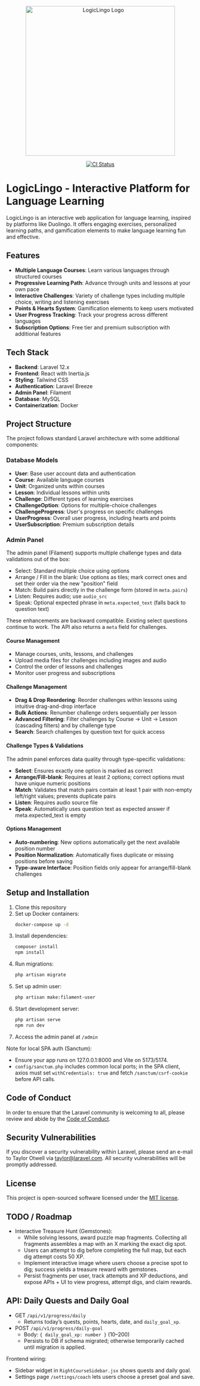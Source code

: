 <p align="center">
<img src="https://example.com/logiclingo-logo.png" width="400" alt="LogicLingo Logo">
</p>

<p align="center">
   <a href="https://github.com/VladimirDuplii/Logi-Lingo/actions/workflows/ci.yml">
      <img src="https://github.com/VladimirDuplii/Logi-Lingo/actions/workflows/ci.yml/badge.svg?branch=main" alt="CI Status" />
   </a>
</p>

# LogicLingo - Interactive Platform for Language Learning

LogicLingo is an interactive web application for language learning, inspired by platforms like Duolingo. It offers engaging exercises, personalized learning paths, and gamification elements to make language learning fun and effective.

## Features

-   **Multiple Language Courses**: Learn various languages through structured courses
-   **Progressive Learning Path**: Advance through units and lessons at your own pace
-   **Interactive Challenges**: Variety of challenge types including multiple choice, writing and listening exercises
-   **Points & Hearts System**: Gamification elements to keep users motivated
-   **User Progress Tracking**: Track your progress across different languages
-   **Subscription Options**: Free tier and premium subscription with additional features

## Tech Stack

-   **Backend**: Laravel 12.x
-   **Frontend**: React with Inertia.js
-   **Styling**: Tailwind CSS
-   **Authentication**: Laravel Breeze
-   **Admin Panel**: Filament
-   **Database**: MySQL
-   **Containerization**: Docker

## Project Structure

The project follows standard Laravel architecture with some additional components:

### Database Models

-   **User**: Base user account data and authentication
-   **Course**: Available language courses
-   **Unit**: Organized units within courses
-   **Lesson**: Individual lessons within units
-   **Challenge**: Different types of learning exercises
-   **ChallengeOption**: Options for multiple-choice challenges
-   **ChallengeProgress**: User's progress on specific challenges
-   **UserProgress**: Overall user progress, including hearts and points
-   **UserSubscription**: Premium subscription details

### Admin Panel

The admin panel (Filament) supports multiple challenge types and data validations out of the box:

- Select: Standard multiple choice using options
- Arrange / Fill in the blank: Use options as tiles; mark correct ones and set their order via the new "position" field
- Match: Build pairs directly in the challenge form (stored in `meta.pairs`)
- Listen: Requires audio; use `audio_src`
- Speak: Optional expected phrase in `meta.expected_text` (falls back to question text)

These enhancements are backward compatible. Existing select questions continue to work. The API also returns a `meta` field for challenges.

#### Course Management
- Manage courses, units, lessons, and challenges
- Upload media files for challenges including images and audio
- Control the order of lessons and challenges
- Monitor user progress and subscriptions

#### Challenge Management
- **Drag & Drop Reordering**: Reorder challenges within lessons using intuitive drag-and-drop interface
- **Bulk Actions**: Renumber challenge orders sequentially per lesson
- **Advanced Filtering**: Filter challenges by Course → Unit → Lesson (cascading filters) and by challenge type
- **Search**: Search challenges by question text for quick access

#### Challenge Types & Validations
The admin panel enforces data quality through type-specific validations:

- **Select**: Ensures exactly one option is marked as correct
- **Arrange/Fill-blank**: Requires at least 2 options; correct options must have unique numeric positions
- **Match**: Validates that match pairs contain at least 1 pair with non-empty left/right values; prevents duplicate pairs
- **Listen**: Requires audio source file
- **Speak**: Automatically uses question text as expected answer if meta.expected_text is empty

#### Options Management
- **Auto-numbering**: New options automatically get the next available position number
- **Position Normalization**: Automatically fixes duplicate or missing positions before saving
- **Type-aware Interface**: Position fields only appear for arrange/fill-blank challenges

## Setup and Installation

1. Clone this repository
2. Set up Docker containers:
    ```bash
    docker-compose up -d
    ```
3. Install dependencies:
    ```bash
    composer install
    npm install
    ```
4. Run migrations:
    ```bash
    php artisan migrate
    ```
5. Set up admin user:
    ```bash
    php artisan make:filament-user
    ```
6. Start development server:
    ```bash
    php artisan serve
    npm run dev
    ```
7. Access the admin panel at `/admin`

Note for local SPA auth (Sanctum):

-   Ensure your app runs on 127.0.0.1:8000 and Vite on 5173/5174.
-   `config/sanctum.php` includes common local ports; in the SPA client, axios must set `withCredentials: true` and fetch `/sanctum/csrf-cookie` before API calls.

## Code of Conduct

In order to ensure that the Laravel community is welcoming to all, please review and abide by the [Code of Conduct](https://laravel.com/docs/contributions#code-of-conduct).

## Security Vulnerabilities

If you discover a security vulnerability within Laravel, please send an e-mail to Taylor Otwell via [taylor@laravel.com](mailto:taylor@laravel.com). All security vulnerabilities will be promptly addressed.

## License

This project is open-sourced software licensed under the [MIT license](https://opensource.org/licenses/MIT).

## TODO / Roadmap

-   Interactive Treasure Hunt (Gemstones):
    -   While solving lessons, award puzzle map fragments. Collecting all fragments assembles a map with an X marking the exact dig spot.
    -   Users can attempt to dig before completing the full map, but each dig attempt costs 50 XP.
    -   Implement interactive image where users choose a precise spot to dig; success yields a treasure reward with gemstones.
    -   Persist fragments per user, track attempts and XP deductions, and expose APIs + UI to view progress, attempt digs, and claim rewards.

## API: Daily Quests and Daily Goal

-   GET `/api/v1/progress/daily`
    -   Returns today’s quests, points, hearts, date, and `daily_goal_xp`.
-   POST `/api/v1/progress/daily-goal`
    -   Body: `{ daily_goal_xp: number }` (10–200)
    -   Persists to DB if schema migrated; otherwise temporarily cached until migration is applied.

Frontend wiring:

-   Sidebar widget in `RightCourseSidebar.jsx` shows quests and daily goal.
-   Settings page `/settings/coach` lets users choose a preset goal and save.
